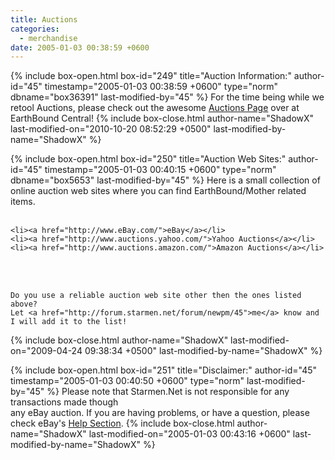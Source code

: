 ```yaml
---
title: Auctions
categories:
  - merchandise
date: 2005-01-03 00:38:59 +0600
---
```

{% include box-open.html box-id="249" title="Auction Information:" author-id="45" timestamp="2005-01-03 00:38:59 +0600" type="norm" dbname="box36391" last-modified-by="45" %}
For the time being while we retool Auctions, please check out the awesome <a href="http://earthboundcentral.com/earthbound-mother-auctions/">Auctions Page</a> over at EarthBound Central!
{% include box-close.html author-name="ShadowX" last-modified-on="2010-10-20 08:52:29 +0500" last-modified-by-name="ShadowX" %}

{% include box-open.html box-id="250" title="Auction Web Sites:" author-id="45" timestamp="2005-01-03 00:40:15 +0600" type="norm" dbname="box5653" last-modified-by="45" %}
	Here is a small collection of online auction web sites where you can find 
	EarthBound/Mother related items.
<br /><br />

	<li><a href="http://www.eBay.com/">eBay</a></li>
	<li><a href="http://www.auctions.yahoo.com/">Yahoo Auctions</a></li>
	<li><a href="http://www.auctions.amazon.com/">Amazon Auctions</a></li>

<br /><br />

	Do you use a reliable auction web site other then the ones listed above? 
	Let <a href="http://forum.starmen.net/forum/newpm/45">me</a> know and I will add it to the list!
{% include box-close.html author-name="ShadowX" last-modified-on="2009-04-24 09:38:34 +0500" last-modified-by-name="ShadowX" %}

{% include box-open.html box-id="251" title="Disclaimer:" author-id="45" timestamp="2005-01-03 00:40:50 +0600" type="norm" last-modified-by="45" %}
	Please note that Starmen.Net is not responsible for any transactions made though  
	any eBay auction. If you are having problems, or have a question, please check eBay's 
	<a href="http://pages.ebay.com/help/index_popup.html">Help Section</a>.
{% include box-close.html author-name="ShadowX" last-modified-on="2005-01-03 00:43:16 +0600" last-modified-by-name="ShadowX" %}
